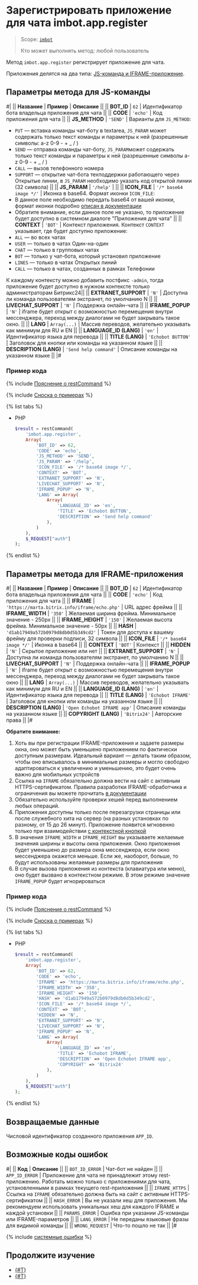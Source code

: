 # Зарегистрировать приложение для чата imbot.app.register

> Scope: [`imbot`](../../../scopes/permissions.md)
>
> Кто может выполнять метод: любой пользователь

Метод `imbot.app.register` регистрирует приложение для чата.

Приложения делятся на два типа: [JS-команда и IFRAME-приложение](../chat-apps.md).

## Параметры метода для JS-команды

#|
|| **Название** | **Пример** | **Описание** ||
|| **BOT_ID** | `62` | Идентификатор бота владельца приложения для чата ||
|| **CODE** | `'echo'` | Код приложения для чата ||
|| **JS_METHOD** | `'SEND'` | Варианты для `JS_METHOD`:
- `PUT` — вставка команды чат-боту в textarea, `JS_PARAM` может содержать только текст команды и параметры к ней (разрешенные символы: a-z 0-9 - + _ / )
- `SEND` — отправка команды чат-боту, `JS_PARAM`может содержать только текст команды и параметры к ней (разрешенные символы a-z 0-9 - + _ / )
- `CALL` — вызов телефонного номера
- `SUPPORT` — открытие чат-бота техподдержки работающего через Открытые линии, в `JS_PARAM` необходимо указать код открытой линии (32 символа) ||
|| **JS_PARAM** | `'/help'` | ||
|| **ICON_FILE** | `'/* base64 image */'` | Иконка в base64.
Формат иконки `ICON_FILE`:
- В данное поле необходимо передать base64 от вашей иконки, формат иконки подробно [описан в документации](../icon.md)
- Обратите внимание, если данное поле не указано, то приложение будет доступно в системном диалоге "Приложения для чата" ||
|| **CONTEXT** | `'BOT'` | Контекст приложения.
Контекст `CONTEXT` указывает, где будет доступно приложение:
- `ALL` — во всех чатах
- `USER` — только в чатах Один-на-один
- `CHAT` — только в групповых чатах
- `BOT` — только у чат-бота, который установил приложение
- `LINES` — только в чатах Открытых линий
- `CALL` — только в чатах, созданных в рамках Телефонии

К каждому контексту можно добавить постфикс `-admin`, тогда приложение будет доступно в нужном контексте только администраторам Битрикс24||
|| **EXTRANET_SUPPORT** | `'N'` | Доступна ли команда пользователям экстранет, по умолчанию N ||
|| **LIVECHAT_SUPPORT** | `'N'` | Поддержка онлайн-чата ||
|| **IFRAME_POPUP** | `'N'` | iframe будет открыт с возможностью перемещения внутри мессенджера, переход между диалогами не будет закрывать такое окно. ||
|| **LANG** | `Array(...)` | Массив переводов, желательно указывать как минимум для RU и EN ||
|| **LANGUAGE_ID (LANG)** | `'en'` | Идентификатор языка для перевода ||
|| **TITLE (LANG)** | `'Echobot BUTTON'` | Заголовок для кнопки или команды на указанном языке ||
|| **DESCRIPTION (LANG)** | `'Send help command'` | Описание команды на указанном языке ||
|#

### Пример кода

{% include [Пояснение о restCommand](../../_includes/rest-command.md) %}

{% include [Сноска о примерах](../../../../_includes/examples.md) %}

{% list tabs %}

- PHP

    ```php
    $result = restCommand(
        'imbot.app.register',
        Array(
            'BOT_ID' => 62,
            'CODE' => 'echo',
            'JS_METHOD' => 'SEND',
            'JS_PARAM' => '/help',
            'ICON_FILE' => '/* base64 image */',
            'CONTEXT' => 'BOT',
            'EXTRANET_SUPPORT' => 'N',
            'LIVECHAT_SUPPORT' => 'N',
            'IFRAME_POPUP' => 'N',
            'LANG' => Array(
                Array(
                    'LANGUAGE_ID' => 'en',
                    'TITLE' => 'Echobot BUTTON',
                    'DESCRIPTION' => 'Send help command'
                ),
            )
        ),
        $_REQUEST["auth"]
    );
    ```

{% endlist %}

## Параметры метода для IFRAME-приложения

#|
|| **Название** | **Пример** | **Описание** ||
|| **BOT_ID** | `62` | Идентификатор бота владельца приложения для чата ||
|| **CODE** | `'echo'` | Код приложения для чата ||
|| **IFRAME** | `'https://marta.bitrix.info/iframe/echo.php'` | URL адрес фрейма ||
|| **IFRAME_WIDTH** | `'350'` | Желаемая ширина фрейма. Минимальное значение - 250px ||
|| **IFRAME_HEIGHT** | `'150'` | Желаемая высота фрейма. Минимальное значение - 50px ||
|| **HASH** | `'d1ab17949a572b0979d8db0d5b349cd2'` | Токен для доступа к вашему фрейму для проверки подписи, 32 символа ||
|| **ICON_FILE** | `'/* base64 image */'` | Иконка в base64 ||
|| **CONTEXT** | `'BOT'` | Контекст ||
|| **HIDDEN** | `'N'` | Скрытое приложение или нет ||
|| **EXTRANET_SUPPORT** | `'N'` | Доступна ли команда пользователям экстранет, по умолчанию N ||
|| **LIVECHAT_SUPPORT** | `'N'` | Поддержка онлайн-чата ||
|| **IFRAME_POPUP** | `'N'` | iframe будет открыт с возможностью перемещения внутри мессенджера, переход между диалогами не будет закрывать такое окно ||
|| **LANG** | `Array(...)` | Массив переводов, желательно указывать как минимум для RU и EN ||
|| **LANGUAGE_ID (LANG)** | `'en'` | Идентификатор языка для перевода ||
|| **TITLE (LANG)** | `'Echobot IFRAME'` | Заголовок для кнопки или команды на указанном языке ||
|| **DESCRIPTION (LANG)** | `'Open Echobot IFRAME app'` | Описание команды на указанном языке ||
|| **COPYRIGHT (LANG)** | `'Bitrix24'` | Авторские права ||
|#

**Обратите внимание:**
1. Хоть вы при регистрации IFRAME-приложения и задаете размеры окна, оно может быть уменьшено приложением по фактически доступным размерам. Идеальный вариант — делать таким образом, чтобы оно вписывалось в минимальные размеры и могло свободно адаптироваться к увеличению и уменьшению, это будет очень важно для мобильных устройств
2. Ссылка на `IFRAME` обязательно должна вести на сайт с активным HTTPS-сертификатом. Правила разработки IFRAME-обработчика и ограничения вы можете прочитать [в документации](../iframe.md)
3. Обязательно используйте проверки хешей перед выполнением любых операций.
4. Приложения доступны только после перезагрузки страницы или после служебного хита на сервер (на разных установках по разному, от 15 до 26 минут). Приложение появится мгновенно только при взаимодействии [с контекстной кнопкой](../context.md)
5. В значения `IFRAME_WIDTH` и `IFRAME_HEIGHT` вы указываете желаемые значения ширины и высоты окна приложения. Окно приложения будет уменьшено до размера окна мессенджера, если окно мессенджера окажется меньше. Если же, наоборот, больше, то будут использованы желаемые размеры для приложения
6. В случае вызова приложения из контекста (клавиатура или меню), оно будет вызвано в контекстном режиме. В этом режиме значение `IFRAME_POPUP` будет игнорироваться

### Пример кода

{% include [Пояснение о restCommand](../../_includes/rest-command.md) %}

{% include [Сноска о примерах](../../../../_includes/examples.md) %}

{% list tabs %}

- PHP

    ```php
    $result = restCommand(
        'imbot.app.register',
        Array(
            'BOT_ID' => 62,
            'CODE' => 'echo',
            'IFRAME' => 'https://marta.bitrix.info/iframe/echo.php',
            'IFRAME_WIDTH' => '350',
            'IFRAME_HEIGHT' => '150',
            'HASH' => 'd1ab17949a572b0979d8db0d5b349cd2',
            'ICON_FILE' => '/* base64 image */',
            'CONTEXT' => 'BOT',
            'HIDDEN' => 'N',
            'EXTRANET_SUPPORT' => 'N',
            'LIVECHAT_SUPPORT' => 'N',
            'IFRAME_POPUP' => 'N',
            'LANG' => Array(
                Array(
                    'LANGUAGE_ID' => 'en',
                    'TITLE' => 'Echobot IFRAME',
                    'DESCRIPTION' => 'Open Echobot IFRAME app',
                    'COPYRIGHT' => 'Bitrix24'
                ),
            )
        ),
        $_REQUEST["auth"]
    );
    ```

{% endlist %}

## Возвращаемые данные

Числовой идентификатор созданного приложения `APP_ID`.

## Возможные коды ошибок

#|
|| **Код** | **Описание** ||
|| `BOT_ID_ERROR` | Чат-бот не найден ||
|| `APP_ID_ERROR` | Приложение для чата не принадлежит этому rest-приложению. Работать можно только с приложениями для чата, установленными в рамках текущего rest-приложения ||
|| `IFRAME_HTTPS` | Ссылка на `IFRAME` обязательно должна быть на сайт с активным HTTPS-сертификатом ||
|| `HASH_ERROR` | Вы не указали хеш для приложения. Мы рекомендуем использовать уникальных хеш для каждого IFRAME и каждой установки ||
|| `PARAMS_ERROR` | Ошибка при указании JS-команды или IFRAME-параметров ||
|| `LANG_ERROR` | Не переданы языковые фразы для видимой команды ||
|| `WRONG_REQUEST` | Что-то пошло не так ||
|#

{% include [системные ошибки](../../../../_includes/system-errors.md) %}

## Продолжите изучение

- [{#T}](./imbot-app-update.md)
- [{#T}](./imbot-app-unregister.md)